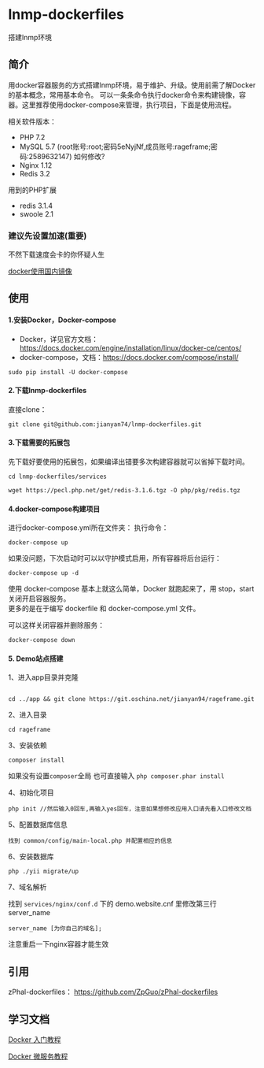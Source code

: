 # lnmp-dockerfiles

搭建lnmp环境

## 简介
用docker容器服务的方式搭建lnmp环境，易于维护、升级。使用前需了解Docker的基本概念，常用基本命令。
可以一条条命令执行docker命令来构建镜像，容器。这里推荐使用docker-compose来管理，执行项目，下面是使用流程。

相关软件版本：
- PHP 7.2
- MySQL 5.7 (root账号:root;密码5eNyjNf,成员账号:rageframe;密码:2589632147) 如何修改?
- Nginx 1.12
- Redis 3.2

用到的PHP扩展
- redis 3.1.4
- swoole 2.1

### 建议先设置加速(重要)
不然下载速度会卡的你怀疑人生

[docker使用国内镜像](https://blog.csdn.net/yp090416/article/details/75107938)

## 使用
#### 1.安装Docker，Docker-compose  
- Docker，详见官方文档：https://docs.docker.com/engine/installation/linux/docker-ce/centos/
- docker-compose，文档：https://docs.docker.com/compose/install/

```
sudo pip install -U docker-compose
```

#### 2.下载lnmp-dockerfiles
直接clone：
```
git clone git@github.com:jianyan74/lnmp-dockerfiles.git
```

#### 3.下载需要的拓展包
先下载好要使用的拓展包，如果编译出错要多次构建容器就可以省掉下载时间。
```
cd lnmp-dockerfiles/services

wget https://pecl.php.net/get/redis-3.1.6.tgz -O php/pkg/redis.tgz  
```

#### 4.docker-compose构建项目
进行docker-compose.yml所在文件夹：
执行命令：
```
docker-compose up
```  

如果没问题，下次启动时可以以守护模式启用，所有容器将后台运行：  
```
docker-compose up -d
``` 

使用 docker-compose 基本上就这么简单，Docker 就跑起来了，用 stop，start 关闭开启容器服务。  
更多的是在于编写 dockerfile 和 docker-compose.yml 文件。 

可以这样关闭容器并删除服务：
```
docker-compose down
```

#### 5. Demo站点搭建

1、进入app目录并克隆

```

cd ../app && git clone https://git.oschina.net/jianyan94/rageframe.git
```

2、进入目录

```
cd rageframe
```

3、安装依赖

```
composer install
```
如果没有设置`composer`全局 也可直接输入 `php composer.phar install`

4、初始化项目

```
php init //然后输入0回车,再输入yes回车，注意如果想修改应用入口请先看入口修改文档
```

5、配置数据库信息

```
找到 common/config/main-local.php 并配置相应的信息
```

6、安装数据库

```
php ./yii migrate/up
```

7、域名解析

找到 `services/nginx/conf.d` 下的 demo.website.cnf 里修改第三行server_name
```
server_name [为你自己的域名]; 
```
注意重启一下nginx容器才能生效

## 引用

zPhal-dockerfiles： https://github.com/ZpGuo/zPhal-dockerfiles

## 学习文档

[Docker 入门教程](http://www.ruanyifeng.com/blog/2018/02/docker-tutorial.html)

[Docker 微服务教程](http://www.ruanyifeng.com/blog/2018/02/docker-wordpress-tutorial.html)

